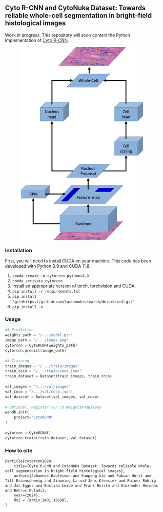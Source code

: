 ## Cyto R-CNN and CytoNuke Dataset: Towards reliable whole-cell segmentation in bright-field histological images

Work in progress. This repository will soon contain the Python implementation of [Cyto R-CNN](https://arxiv.org/abs/2401.15638).
<p align="center">
<img src="cytorcnn_schematic.png" width="400" align="middle"/>
</p>

### Installation

First, you will need to install CUDA on your machine.
This code has been developed with Python 3.9 and CUDA 11.8.

1. `conda create -n cytorcnn python=3.9`
2. `conda activate cytorcnn`
3. Install an appropriate version of torch, torchvision and CUDA.
4. `pip install -r requirements.txt`
7. `pip install 'git+https://github.com/facebookresearch/detectron2.git'`
8. `pip install -e .`

### Usage

```python
## Prediction
weights_path = "/.../model.pth"
image_path = "/.../image.png"
cytorcnn = CytoRCNN(weights_path)
cytorcnn.predict(image_path)

## Training
train_images = "/.../train/images"
train_coco = "/.../train/coco.json"
train_dataset = Dataset(train_images, train_coco)

val_images = "/.../val/images"
val_coco = "/.../val/coco.json"
val_dataset = Dataset(val_images, val_coco)

# Optional: Register run in WeightsAndBiases
wandb.init(
    project="CytoRCNN"
)

cytorcnn = CytoRCNN()
cytorcnn.train(train_dataset, val_dataset)
```

### How to cite

```
@article{cytorcnn2024,
    title={Cyto R-CNN and CytoNuke Dataset: Towards reliable whole-cell segmentation in bright-field histological images}, 
    author={Johannes Raufeisen and Kunpeng Xie and Fabian Hörst and Till Braunschweig and Jianning Li and Jens Kleesiek and Rainer Röhrig and Jan Egger and Bastian Leibe and Frank Hölzle and Alexander Hermans and Behrus Puladi},
    year={2024},
    doi = {arXiv:2401.15638},
}
```
